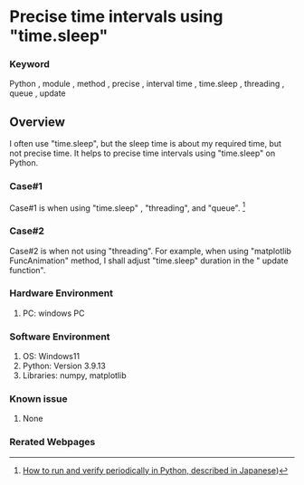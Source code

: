# Precise time intervals using "time.sleep"

### Keyword
  Python , module , method , precise , interval time , time.sleep , threading , queue , update 

## Overview
  I often use "time.sleep", but the sleep time is about my required time, but not precise time.
  It helps to precise time intervals using "time.sleep" on Python.

### Case#1
  Case#1 is when using "time.sleep" , "threading", and "queue". [^1]

### Case#2
  Case#2 is when not using "threading". For example, when using "matplotlib FuncAnimation" method, I shall adjust "time.sleep" duration in the " update function".
   
### Hardware Environment
  1. PC: windows PC
     
### Software Environment
  1. OS: Windows11
  2. Python: Version 3.9.13
  3. Libraries: numpy, matplotlib
     
### Known issue
  1. None
     
### Rerated Webpages
[^1]: [How to run and verify periodically in Python,  described in Japanese](https://qiita.com/montblanc18/items/05715730d99d450fd0d3))
